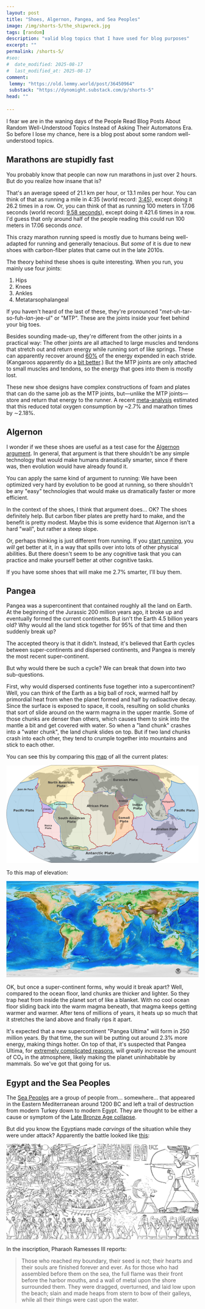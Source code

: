 ```yaml
---
layout: post
title: "Shoes, Algernon, Pangea, and Sea Peoples"
image: /img/shorts-5/the_shipwreck.jpg
tags: [random]
description: "valid blog topics that I have used for blog purposes"
excerpt: ""
permalink: /shorts-5/
#seo:
#  date_modified: 2025-08-17
#  last_modified_at: 2025-08-17
comment:
 lemmy: "https://old.lemmy.world/post/36450964"
 substack: "https://dynomight.substack.com/p/shorts-5"
head: ""

---
```


I fear we are in the waning days of the People Read Blog Posts About Random Well-Understood Topics Instead of Asking Their Automatons Era. So before I lose my chance, here is a blog post about some random well-understood topics.

## Marathons are stupidly fast

You probably know that people can now run marathons in just over 2 hours. But do you realize how insane that is?

That's an average speed of 21.1 km per hour, or 13.1 miles per hour. You can think of that as running a mile in 4:35 (world record: [3:45](https://en.wikipedia.org/wiki/Mile_run_world_record_progression)), except doing it 26.2 times in a row. Or, you can think of that as running 100 meters in 17.06 seconds (world record: [9.58 seconds](https://en.wikipedia.org/wiki/100_metres)), except doing it 421.6 times in a row. I'd guess that only around half of the people reading this could run 100 meters in 17.06 seconds *once*.

This crazy marathon running speed is mostly due to humans being well-adapted for running and generally tenacious. But *some* of it is due to new shoes with carbon-fiber plates that came out in the late 2010s.

The theory behind these shoes is quite interesting. When you run, you mainly use four joints:

1. Hips
2. Knees
3. Ankles
4. Metatarsophalangeal

If you haven't heard of the last of these, they're pronounced "*met*-uh-tar-so-fuh-*lan*-jee-ul" or "MTP". These are the joints inside your feet behind your big toes.

Besides sounding made-up, they're different from the other joints in a practical way: The other joints are all attached to large muscles and tendons that stretch out and return energy while running sort of like springs. These can apparently recover around [60%](https://doi.org/10.1007/s00421-020-04472-9) of the energy expended in each stride. (Kangaroos apparently do a [bit better](https://spot.colorado.edu/~kram/kangaroo.pdf).)  But the MTP joints are only attached to small muscles and tendons, so the energy that goes into them is mostly lost.

These new shoe designs have complex constructions of foam and plates that can do the same job as the MTP joints, but—unlike the MTP joints—store and return that energy to the runner. A recent [meta-analysis](https://doi.org/10.1016/j.jshs.2025.101069) estimated that this reduced total oxygen consumption by ~2.7% and marathon times by ∼2.18%.

## Algernon

I wonder if we these shoes are useful as a test case for the [Algernon argument](https://gwern.net/drug-heuristic). In general, that argument is that there shouldn't be any simple technology that would make humans dramatically smarter, since if there was, then evolution would have already found it.

You can apply the same kind of argument to running: We have been optimized very hard by evolution to be good at running, so there shouldn't be any "easy" technologies that would make us dramatically faster or more efficient.

In the context of the shoes, I think that argument does... OK? The shoes definitely help. But carbon fiber plates are pretty hard to make, and the benefit is pretty modest. Maybe this is some evidence that Algernon isn't a hard "wall", but rather a steep slope.

Or, perhaps thinking is just different from running. If you [start running](https://dynomight.net/2021/01/25/how-to-run-without-all-the-agonizing-pain/), you *will* get better at it, in a way that spills over into lots of other physical abilities. But there doesn't seem to be any cognitive task that you can practice and make yourself better at other cognitive tasks.

If you have some shoes that will make me 2.7% smarter, I'll buy them.

## Pangea

Pangea was a supercontinent that contained roughly all the land on Earth. At the beginning of the Jurassic 200 million years ago, it broke up and eventually formed the current continents. But isn't the Earth 4.5 billion years old? Why would all the land stick together for 95% of that time and then suddenly break up?

The accepted theory is that it didn't. Instead, it's believed that Earth cycles between super-continents and dispersed continents, and Pangea is merely the most recent super-continent.

But why would there be such a cycle? We can break that down into two sub-questions.

First, why would dispersed continents fuse together into a supercontinent? Well, you can think of the Earth as a big ball of rock, warmed half by primordial heat from when the planet formed and half by radioactive decay. Since the surface is exposed to space, it cools, resulting on solid chunks that sort of slide around on the warm magma in the upper mantle. Some of those chunks are denser than others, which causes them to sink into the mantle a bit and get covered with water. So when a "land chunk" crashes into a "water chunk", the land chunk slides on top. But if two land chunks crash into each other, they tend to crumple together into mountains and stick to each other.

You can see this by comparing this [map](https://en.wikipedia.org/wiki/Plate_tectonics#/media/File:Tectonic_plates_(2022).svg) of all the current plates:

![](/img/shorts-5/plates.png)

To this map of elevation:

![](/img/shorts-5/elevation.jpg)

OK, but once a super-continent forms, why would it break apart? Well, compared to the ocean floor, land chunks are thicker and lighter. So they trap heat from inside the planet sort of like a blanket. With no cool ocean floor sliding back into the warm magma beneath, that magma keeps getting warmer and warmer. After tens of millions of years, it heats up so much that it stretches the land above and finally rips it apart.

It's expected that a new supercontinent "Pangea Ultima" will form in 250 million years. By that time, the sun will be putting out around 2.3% more energy, making things hotter. On top of that, it's suspected that Pangea Ultima, for [extremely complicated reasons](https://doi.org/10.1038/s41561-023-01259-3), will greatly increase the amount of CO₂ in the atmosphere, likely making the planet uninhabitable by mammals. So we've got that going for us.

## Egypt and the Sea Peoples

The [Sea Peoples](https://en.wikipedia.org/wiki/Sea_Peoples) are a group of people from... somewhere... that appeared in the Eastern Mediterranean around 1200 BC and left a trail of destruction from modern Turkey down to modern Egypt. They are thought to be either a cause or symptom of the [Late Bronze Age collapse](https://en.wikipedia.org/wiki/Late_Bronze_Age_collapse).

But did you know the Egyptians made *carvings* of the situation while they were under attack? Apparently the battle looked like [this](https://en.wikipedia.org/wiki/Medinet_Habu):

![](/img/shorts-5/medinet.jpg)

In the inscription, Pharaoh Ramesses III reports:

> Those who reached my boundary, their seed is not; their hearts and their souls are finished forever and ever. As for those who had assembled before them on the sea, the full flame was their front before the harbor mouths, and a wall of metal upon the shore surrounded them. They were dragged, overturned, and laid low upon the beach; slain and made heaps from stern to bow of their galleys, while all their things were cast upon the water.